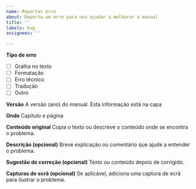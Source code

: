 ```yaml
---
name: Reportar erro
about: Reporta um erro para nos ajudar a melhorar o manual
title: ''
labels: bug
assignees: ''

---
```


**Tipo de erro**
- [ ] Gralha no texto
- [ ] Formatação
- [ ] Erro técnico
- [ ] Tradução
- [ ] Outro

**Versão**
A versão (ano) do manual. Esta informação está na capa

**Onde**
Capítulo e página

**Conteúdo original**
Copia o texto ou descreve o conteúdo onde se encontra o problema.

**Descrição (opcional)**
Breve explicação ou comentário que ajude a entender o problema.

**Sugestão de correção (opcional)**
Texto ou conteúdo depois de corrigido.

**Capturas de ecrã (opcional)**
Se aplicável, adiciona uma captura de ecrã para ilustrar o problema.
